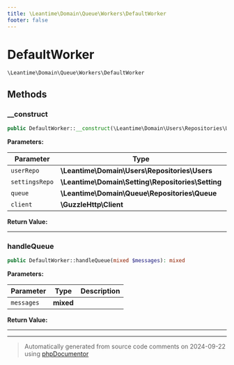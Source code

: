 ```yaml
---
title: \Leantime\Domain\Queue\Workers\DefaultWorker
footer: false
---
```


# DefaultWorker




`\Leantime\Domain\Queue\Workers\DefaultWorker`




## Methods

### __construct



```php
public DefaultWorker::__construct(\Leantime\Domain\Users\Repositories\Users $userRepo, \Leantime\Domain\Setting\Repositories\Setting $settingsRepo, \Leantime\Domain\Queue\Repositories\Queue $queue, \GuzzleHttp\Client $client): mixed
```








**Parameters:**

| Parameter | Type | Description |
|-----------|------|-------------|
| `userRepo` | **\Leantime\Domain\Users\Repositories\Users** |  |
| `settingsRepo` | **\Leantime\Domain\Setting\Repositories\Setting** |  |
| `queue` | **\Leantime\Domain\Queue\Repositories\Queue** |  |
| `client` | **\GuzzleHttp\Client** |  |


**Return Value:**





---
### handleQueue



```php
public DefaultWorker::handleQueue(mixed $messages): mixed
```








**Parameters:**

| Parameter | Type | Description |
|-----------|------|-------------|
| `messages` | **mixed** |  |


**Return Value:**





---


---
> Automatically generated from source code comments on 2024-09-22 using [phpDocumentor](http://www.phpdoc.org/)
